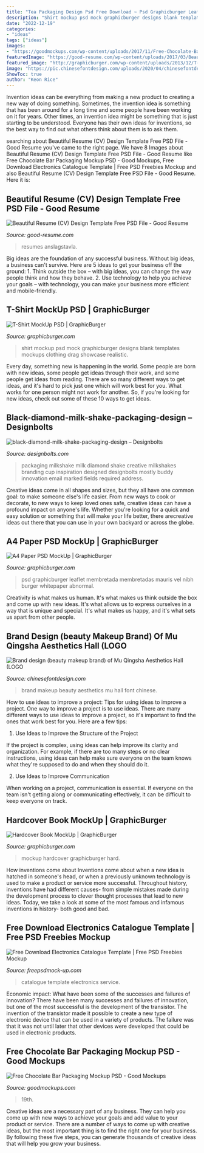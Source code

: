 ```yaml
---
title: "Tea Packaging Design Psd Free Download ~ Psd Graphicburger Leaflet Membretada Membretadas Mauris Vel Nibh Burger Whitepaper Abnormal"
description: "Shirt mockup psd mock graphicburger designs blank templates mockups clothing drag showcase realistic"
date: "2022-12-19"
categories:
- "ideas"
tags: ["ideas"]
images:
- "https://goodmockups.com/wp-content/uploads/2017/11/Free-Chocolate-Bar-Packaging-Mockup-PSD-2.jpg"
featuredImage: "https://good-resume.com/wp-content/uploads/2017/03/Beautiful-Resume-CV-Design-Template-Free-PSD-File-2-768x940.jpg"
featured_image: "http://graphicburger.com/wp-content/uploads/2013/12/T-Shirt-MockUp-PSD-600-v2.jpg"
image: "https://pic.chinesefontdesign.com/uploads/2020/04/chinesefontdesign.com-2020-04-25-15-04-25-7.jpg"
ShowToc: true
author: "Keon Rice"
---
```



Invention ideas can be everything from making a new product to creating a new way of doing something. Sometimes, the invention idea is something that has been around for a long time and some people have been working on it for years. Other times, an invention idea might be something that is just starting to be understood. Everyone has their own ideas for inventions, so the best way to find out what others think about them is to ask them.

	

		
searching about Beautiful Resume (CV) Design Template Free PSD File - Good Resume you've came to the right page. We have 8 Images about Beautiful Resume (CV) Design Template Free PSD File - Good Resume like Free Chocolate Bar Packaging Mockup PSD - Good Mockups, Free Download Electronics Catalogue Template | Free PSD Freebies Mockup and also Beautiful Resume (CV) Design Template Free PSD File - Good Resume. Here it is:
		
    
## Beautiful Resume (CV) Design Template Free PSD File - Good Resume

<img loading=lazy src="https://good-resume.com/wp-content/uploads/2017/03/Beautiful-Resume-CV-Design-Template-Free-PSD-File-2-768x940.jpg" onerror="this.onerror=null;this.src='https://tse3.mm.bing.net/th?id=OIP.xz7F6coeMJmCJKSJkv6-4QHaJE&amp;pid=15.1';" alt="Beautiful Resume (CV) Design Template Free PSD File - Good Resume">

_Source: good-resume.com_

>resumes anslagstavla. 

	

Big ideas are the foundation of any successful business. Without big ideas, a business can't survive. Here are 5 ideas to get your business off the ground: 1. Think outside the box – with big ideas, you can change the way people think and how they behave. 2. Use technology to help you achieve your goals – with technology, you can make your business more efficient and mobile-friendly. 
    
## T-Shirt MockUp PSD | GraphicBurger

<img loading=lazy src="http://graphicburger.com/wp-content/uploads/2013/12/T-Shirt-MockUp-PSD-600-v2.jpg" onerror="this.onerror=null;this.src='https://tse4.mm.bing.net/th?id=OIP.xJ277L9vAk5QEaXDR5C9RAHaLN&amp;pid=15.1';" alt="T-Shirt MockUp PSD | GraphicBurger">

_Source: graphicburger.com_

>shirt mockup psd mock graphicburger designs blank templates mockups clothing drag showcase realistic. 

	

Every day, something new is happening in the world. Some people are born with new ideas, some people get ideas through their work, and some people get ideas from reading. There are so many different ways to get ideas, and it's hard to pick just one which will work best for you. What works for one person might not work for another. So, if you're looking for new ideas, check out some of these 10 ways to get ideas.

    
## Black-diamond-milk-shake-packaging-design – Designbolts

<img loading=lazy src="http://www.designbolts.com/wp-content/uploads/2013/03/black-diamond-milk-shake-packaging-design-2.jpg" onerror="this.onerror=null;this.src='https://tse3.mm.bing.net/th?id=OIP.mNh-FYyTTBOZgPQaLZUz0gHaKX&amp;pid=15.1';" alt="black-diamond-milk-shake-packaging-design – Designbolts">

_Source: designbolts.com_

>packaging milkshake milk diamond shake creative milkshakes branding cup inspiration designed designbolts mostly buddy innovation email marked fields required address. 

	

Creative ideas come in all shapes and sizes, but they all have one common goal: to make someone else's life easier. From new ways to cook or decorate, to new ways to keep loved ones safe, creative ideas can have a profound impact on anyone's life. Whether you're looking for a quick and easy solution or something that will make your life better, there arecreative ideas out there that you can use in your own backyard or across the globe.

    
## A4 Paper PSD MockUp | GraphicBurger

<img loading=lazy src="https://graphicburger.com/wp-content/uploads/2015/02/A4-Paper-PSD-MockUp-full1.jpg" onerror="this.onerror=null;this.src='https://tse4.mm.bing.net/th?id=OIP.LYP8zXLF__MTrHj8uBjr2wHaFi&amp;pid=15.1';" alt="A4 Paper PSD MockUp | GraphicBurger">

_Source: graphicburger.com_

>psd graphicburger leaflet membretada membretadas mauris vel nibh burger whitepaper abnormal. 

	

Creativity is what makes us human. It's what makes us think outside the box and come up with new ideas. It's what allows us to express ourselves in a way that is unique and special. It's what makes us happy, and it's what sets us apart from other people.

    
## Brand Design (beauty Makeup Brand) Of Mu Qingsha Aesthetics Hall (LOGO

<img loading=lazy src="https://pic.chinesefontdesign.com/uploads/2020/04/chinesefontdesign.com-2020-04-25-15-04-25-7.jpg" onerror="this.onerror=null;this.src='https://tse3.mm.bing.net/th?id=OIP.Yjs0qba2N3CzCYGd75V4YQHaEs&amp;pid=15.1';" alt="Brand design (beauty makeup brand) of Mu Qingsha Aesthetics Hall (LOGO">

_Source: chinesefontdesign.com_

>brand makeup beauty aesthetics mu hall font chinese. 

	

How to use ideas to improve a project: Tips for using ideas to improve a project.
One way to improve a project is to use ideas. There are many different ways to use ideas to improve a project, so it's important to find the ones that work best for you. Here are a few tips:
1. Use Ideas to Improve the Structure of the Project

If the project is complex, using ideas can help improve its clarity and organization. For example, if there are too many steps or no clear instructions, using ideas can help make sure everyone on the team knows what they're supposed to do and when they should do it.

2. Use Ideas to Improve Communication

When working on a project, communication is essential. If everyone on the team isn't getting along or communicating effectively, it can be difficult to keep everyone on track.

    
## Hardcover Book MockUp | GraphicBurger

<img loading=lazy src="https://graphicburger.com/wp-content/uploads/2013/11/Hard-Cover-Book-MockUp-full.jpg" onerror="this.onerror=null;this.src='https://tse2.mm.bing.net/th?id=OIP.0lWKa1gGC2bcqcZzbFS5zQHaFP&amp;pid=15.1';" alt="Hardcover Book MockUp | GraphicBurger">

_Source: graphicburger.com_

>mockup hardcover graphicburger hard. 

	

How inventions come about
Inventions come about when a new idea is hatched in someone's head, or when a previously unknown technology is used to make a product or service more successful. Throughout history, inventions have had different causes- from simple mistakes made during the development process to clever thought processes that lead to new ideas. Today, we take a look at some of the most famous and infamous inventions in history- both good and bad.

    
## Free Download Electronics Catalogue Template | Free PSD Freebies Mockup

<img loading=lazy src="https://freepsdmock-up.com/wp-content/uploads/2018/08/05-062.jpg" onerror="this.onerror=null;this.src='https://tse1.mm.bing.net/th?id=OIP.h960qFutzPMgEmi4V3bBkQHaFL&amp;pid=15.1';" alt="Free Download Electronics Catalogue Template | Free PSD Freebies Mockup">

_Source: freepsdmock-up.com_

>catalogue template electronics service. 

	

Economic impact: What have been some of the successes and failures of innovation?
There have been many successes and failures of innovation, but one of the most successful is the development of the transistor. The invention of the transistor made it possible to create a new type of electronic device that can be used in a variety of products. The failure was that it was not until later that other devices were developed that could be used in electronic products.

    
## Free Chocolate Bar Packaging Mockup PSD - Good Mockups

<img loading=lazy src="https://goodmockups.com/wp-content/uploads/2017/11/Free-Chocolate-Bar-Packaging-Mockup-PSD-2.jpg" onerror="this.onerror=null;this.src='https://tse4.mm.bing.net/th?id=OIP.l5erVDNOe65Lp7y7FqmV7wHaEs&amp;pid=15.1';" alt="Free Chocolate Bar Packaging Mockup PSD - Good Mockups">

_Source: goodmockups.com_

>19th. 

	

Creative ideas are a necessary part of any business. They can help you come up with new ways to achieve your goals and add value to your product or service. There are a number of ways to come up with creative ideas, but the most important thing is to find the right one for your business. By following these five steps, you can generate thousands of creative ideas that will help you grow your business.

